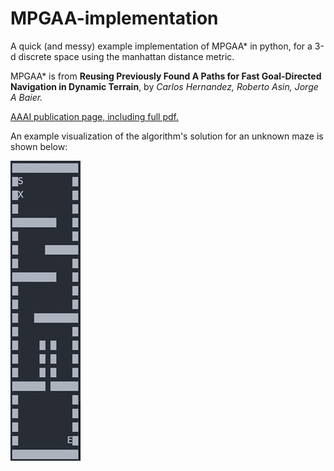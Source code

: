 # MPGAA-implementation

A quick (and messy) example implementation of MPGAA* in python, for a 3-d discrete space using the manhattan distance metric.

MPGAA\*  is from **Reusing Previously Found A Paths for Fast Goal-Directed Navigation in Dynamic Terrain**, by
*Carlos Hernandez, Roberto Asin, Jorge A Baier.*

[AAAI publication page, including full pdf.](https://www.aaai.org/ocs/index.php/AAAI/AAAI15/paper/view/10053)

An example visualization of the algorithm's solution for an unknown maze is shown below: 

![Example maze solution](https://raw.githubusercontent.com/arl-o/MPGAA-implementation/master/ezgif-2-8a1929c602.gif)
